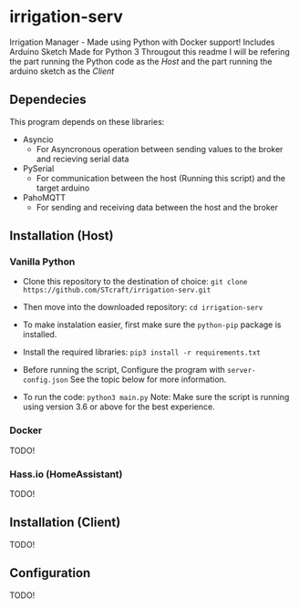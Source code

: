 # irrigation-serv
Irrigation Manager - Made using Python with Docker support!
Includes Arduino Sketch
Made for Python 3
Througout this readme I will be refering the part running the Python code as the *Host* and the part running the arduino sketch as the *Client*
 
## Dependecies
This program depends on these libraries:
 - Asyncio
    - For Asyncronous operation between sending values to the broker and recieving serial data
 - PySerial
    - For communication between the host (Running this script) and the target arduino
 - PahoMQTT
    - For sending and receiving data between the host and the broker

## Installation (Host)
### Vanilla Python
 - Clone this repository to the destination of choice:
   `git clone https://github.com/STcraft/irrigation-serv.git`

 - Then move into the downloaded repository:
   `cd irrigation-serv`
 
 - To make instalation easier, first make sure the `python-pip` package is installed.

 - Install the required libraries:
   `pip3 install -r requirements.txt`

 - Before running the script, Configure the program with `server-config.json`
   See the topic below for more information.

 - To run the code:
   `python3 main.py`
   Note: Make sure the script is running using version 3.6 or above for the best experience.
 
### Docker
TODO!

### Hass.io (HomeAssistant)
TODO!

## Installation (Client)
TODO!

## Configuration
TODO!
